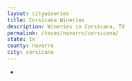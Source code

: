 ```yaml
---
layout: citywineries
title: Corsicana Wineries
description: Wineries in Corsicana, TX
permalink: /texas/navarro/corsicana/
state: tx
county: navarro
city: corsicana
---
```

-
